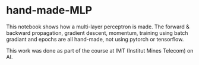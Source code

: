 # hand-made-MLP

This notebook shows how a multi-layer perceptron is made.
The forward & backward propagation, gradient descent, momentum, training using batch gradiant and epochs are all hand-made, not using pytorch or tensorflow.

This work was done as part of the course at IMT (Institut Mines Telecom) on AI.
